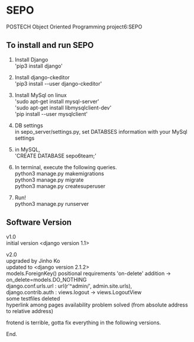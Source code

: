# SEPO
POSTECH Object Oriented Programming project6:SEPO

## To install and run SEPO 

1. Install Django  
'pip3 install django'  

2. Install django-ckeditor  
'pip3 install --user django-ckeditor'  

3. Install MySql on linux  
'sudo apt-get install mysql-server'  
'sudo apt-get install libmysqlclient-dev'  
'pip install --user mysqlclient'  

6. DB settings  
in sepo_server/settings.py, set DATABSES information with your MySql settings

7. in MySQL,  
'CREATE DATABASE sepo6team;'

8. In terminal, execute the following queries.  
python3 manage.py makemigrations  
python3 manage.py migrate  
python3 manage.py createsuperuser  

9. Run!  
python3 manage.py runserver  


## Software Version

v1.0  
initial version <django version 1.1>  

v2.0  
upgraded by Jinho Ko  
updated to <django version 2.1.2>  
models.ForeignKey() positional requirements 'on-delete' addition -> on_delete=models.DO_NOTHING  
django.conf.urls.url : url(r'^admin/', admin.site.urls),  
django.contrib.auth : views.logout -> views.LogoutView  
some testfiles deleted  
hyperlink among pages availability problem solved (from absolute address to relative address)  

frotend is terrible, gotta fix everything in the following versions.

End.
